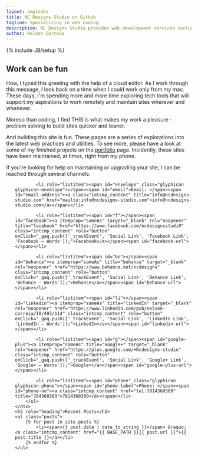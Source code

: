 ```yaml
---
layout: ampindex
title: NC Designs Studio on Github
tagline: Specializing in web coding
description: NC Designs Studio provides web development services including web design, production, and maintenance.
author: Nelson Correia
---
```

{% include JB/setup %}
<section itemscope itemtype="http://schema.org/Organization">
	<h2 role="heading" class="flex-item" id="special-header">
	Work can be fun
	</h2>
	<div class="flex-container">
		<p class="flex-item" itemprop="description">
			How, I typed this greeting with the help of a cloud editor. As I work through this message, I look back on a time when I could work only from my mac. These days, I'm spending more and more time exploring tech tools that will support my aspirations to work remotely and maintain sites wherever and whenever.
		</p>
		<p class="flex-item" itemprop="description">
			Moreso than coding, I find THIS is what makes my work a pleasure - problem solving to build sites quicker and leaner.
		</p>
		<p class="flex-item" itemprop="description">
			And building this site is fun. These pages are a series of explorations into the latest web practices and utilities. To see more, please have a look at some of my finished projects on the <a class="intcmp_content" href="/portfolio.html" title="portfolio" onClick="_gaq.push(['_trackEvent', 'Internal Link', 'Portfolio Link', 'Portfolio – Words']);">portfolio</a> page. Incidently, these sites have been maintained, at times, right from my phone.
		</p>
		<p class="flex-item" itemprop="specialty" itemprop="description">
			If you're looking for help on maintaining or upgrading your site, I can be reached through several channels:
		</p>
	</div>
	<div>
		<ul role="list" class="grid_contact-info">
			<link itemprop="url" href="https://ncdesigns-studio.com">

			<li role="listitem"><span id="envelope" class="glyphicon glyphicon-envelope"></span><span id="email">Email: </span><span id="email-address"><a class="intcmp_content" title="info@ncdesigns-studio.com" href="mailto:info@ncdesigns-studio.com">info@ncdesigns-studio.com</a></span></li>

			<li role="listitem"><span id="f"></span><span id="facebook"><a itemprop="sameAs" target="_blank" rel="noopener" title="facebook" href="https://www.facebook.com/ncdesignsstudi0" class="intcmp_content" role="button" onClick="_gaq.push(['_trackEvent', 'Social Link', 'Facebook Link', 'Facebook – Words']);">Facebook</a></span><span id="facebook-url"></span></li>

			<li role="listitem"><span id="be"></span><span id="behance"><a itemprop="sameAs" title="behance" target="_blank" rel="noopener" href="https://www.behance.net/ncdesigns" class="intcmp_content" role="button" onClick="_gaq.push(['_trackEvent', 'Social Link', 'Behance Link', 'Behance – Words']);">Behance</a></span><span id="behance-url"></span></li>

			<li role="listitem"><span id="li"></span><span id="linkedin"><a itemprop="sameAs" title="linkedIn" target="_blank" rel="noopener" href="https://www.linkedin.com/pub/nelson-correia/10/493/b14" class="intcmp_content" role="button" onClick="_gaq.push(['_trackEvent', 'Social Link', 'LinkedIn Link', 'LinkedIn – Words']);">LinkedIn</a></span><span id="linkedin-url"></span></li>

			<li role="listitem"><span id="g"></span><span id="google-plus"><a itemprop="sameAs" title="Google+" target="_blank" rel="noopener" href="https://plus.google.com/+Ncdesigns-studio" class="intcmp_content" role="button" onClick="_gaq.push(['_trackEvent', 'Social Link', 'Google+ Link', 'Google+ – Words']);">Google+</a></span><span id="google-plus-url"></span></li>

			<li role="listitem"><span id="phone" class="glyphicon glyphicon-phone"></span><span id="phone-label">Phone: </span><span id="phone-no"><a class="intcmp_content" href="tel:7814360309" title="784360309">7814360309</a></span></li>
		</ul>
	</div>
	<h2 role="heading">Recent Posts</h2>
	<ul class="posts">
		{% for post in site.posts %}
			<li><span>{{ post.date | date_to_string }}</span> &raquo; <a class="intcmp_content" href="{{ BASE_PATH }}{{ post.url }}">{{ post.title }}</a></li>
		{% endfor %}
	</ul>
</section>
<template id="shadowDOMTemplateTest">
<style>
h1.flex-item{
color:blue;
}
</style>
<div>
	<content></content>
</div>
</template>
<script>
var shadow = document.querySelector('#special-header').createShadowRoot();
var template = document.querySelector('#shadowDOMTemplateTest');
var clone = document.importNode(template.content, true);
shadow.appendChild(clone);
document.querySelector('#special-header').textContent = 'Work can be fun.';
</script>